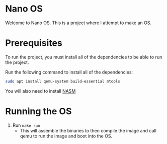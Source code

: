 # Nano OS
Welcome to Nano OS. This is a project where I attempt to make an OS.

# Prerequisites
To run the project, you must install all of the dependencies to be able to run the project.

Run the following command to install all of the dependencies:
```bash
sudo apt install qemu-system build-essential mtools
```

You will also need to install [NASM](http://nasm.us)

# Running the OS
1. Run `make run`
    - This will assemble the binaries to then compile the image and call qemu to run the image and boot into the OS.
